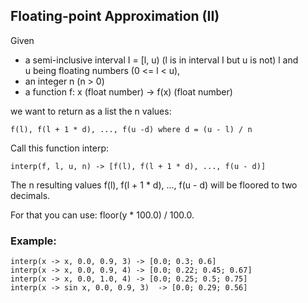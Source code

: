 ## Floating-point Approximation (II)

Given

* a semi-inclusive interval I = [l, u) (l is in interval I but u is not) l and  
u being floating numbers (0 <= l < u),
* an integer n (n > 0)
* a function f: x (float number) -> f(x) (float number)

we want to return as a list the n values:

    f(l), f(l + 1 * d), ..., f(u -d) where d = (u - l) / n

Call this function interp:

    interp(f, l, u, n) -> [f(l), f(l + 1 * d), ..., f(u - d)]

The n resulting values f(l), f(l + 1 * d), ..., f(u - d) will be floored to two  
decimals.

For that you can use: floor(y * 100.0) / 100.0.

### Example:
    interp(x -> x, 0.0, 0.9, 3) -> [0.0; 0.3; 0.6]
    interp(x -> x, 0.0, 0.9, 4) -> [0.0; 0.22; 0.45; 0.67]
    interp(x -> x, 0.0, 1.0, 4) -> [0.0; 0.25; 0.5; 0.75]
    interp(x -> sin x, 0.0, 0.9, 3)  -> [0.0; 0.29; 0.56]

